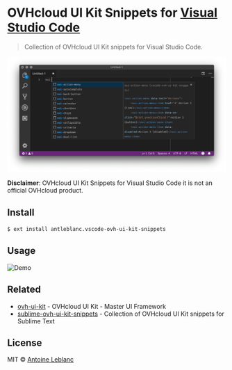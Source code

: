 # OVHcloud UI Kit Snippets for [Visual Studio Code](https://code.visualstudio.com)

> Collection of OVHcloud UI Kit snippets for Visual Studio Code.

[![OVHcloud UI Kit documentation](https://github.com/antleblanc/vscode-ovh-ui-kit-snippets/raw/master/media/screenshot.png)](https://ovh.github.io/ovh-ui-kit/)

**Disclaimer**: OVHcloud UI Kit Snippets for Visual Studio Code it is not an official OVHcloud product.

## Install

```sh
$ ext install antleblanc.vscode-ovh-ui-kit-snippets
```

## Usage

<!-- ![Demo](https://github.com/antleblanc/vscode-ovh-ui-kit-snippets/raw/master/media/record.gif) -->
![Demo](media/record.gif)

## Related

* [ovh-ui-kit](https://github.com/ovh/ovh-ui-kit) - OVHcloud UI Kit - Master UI Framework
* [sublime-ovh-ui-kit-snippets](https://github.com/antleblanc/sublime-ovh-ui-kit-snippets) - Collection of OVHcloud UI Kit snippets for Sublime Text

## License

MIT © [Antoine Leblanc](https://antleblanc.com)
